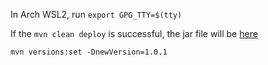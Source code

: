 In Arch WSL2, run `export GPG_TTY=$(tty)` 

If the `mvn clean deploy` is successful, the jar file will be [here](https://s01.oss.sonatype.org/content/repositories/snapshots/io/github/troungtam70/wezterm/1.0.0-SNAPSHOT/)

`mvn versions:set -DnewVersion=1.0.1`
